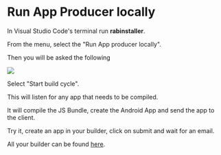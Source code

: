 # Run App Producer locally

In Visual Studio Code's terminal run **rabinstaller**.

From the menu, select the "Run App producer locally".

Then you will be asked the following

![](https://support-hub--assets.s3.eu-west-2.amazonaws.com/assets/74/images/BHJT0IwzbSrX4fPHzSIRQ7qgk5VEtFZCBgMFST9Z.png)

Select "Start build cycle". 

This will listen for any app that needs to be compiled. 

It will compile the JS Bundle, create the Android App and send the app to the client.

Try it, create an app in your builder, click on submit and wait for an email. 

All your builder can be found [here](https://expo.io/builds).

